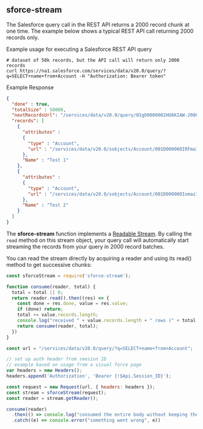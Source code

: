 ## sforce-stream

The Salesforce query call in the REST API returns a 2000 record chunk at one time. The example below shows a typical REST API call returning 2000 records only.

Example usage for executing a Salesforce REST API query

```term
# dataset of 50k records, but the API call will return only 2000 records
curl https://na1.salesforce.com/services/data/v20.0/query/?q=SELECT+name+from+Account -H "Authorization: Bearer token"
```

Example Response
```json
{
  "done" : true,
  "totalSize" : 50000,
  "nextRecordsUrl": "/services/data/v20.0/query/01gD0000002HU6KIAW-2000",
  "records": [
    {
      "attributes" :
      {
        "type" : "Account",
        "url" : "/services/data/v20.0/sobjects/Account/001D000000IRFmaIAH"
      },
      "Name" : "Test 1"
    },
    {
      "attributes" :
      {
        "type" : "Account",
        "url" : "/services/data/v20.0/sobjects/Account/001D000000IomazIAB"
      },
      "Name" : "Test 2"
    }
  ]
}

```

The **sforce-stream** function implements a [Readable Stream](https://streams.spec.whatwg.org/#rs-intro). By calling the `read` method on this stream object, your query call will automatically start streaming the records from your query in 2000 record batches.

You can read the stream directly by acquiring a reader and using its read() method to get successive chunks:

```js
const sforceStream = require('sforce-stream');

function consume(reader, total) {
  total = total || 0;
  return reader.read().then((res) => {
    const done = res.done, value = res.value;
    if (done) return;
    total += value.records.length;
    console.log("received " + value.records.length + " rows (" + total + " in total).");
    return consume(reader, total);
  })
}

const url = "/services/data/v20.0/query/?q=SELECT+name+from+Account";

// set up auth header from seesion ID
// example based on usage from a visual force page
var headers = new Headers();
headers.append('Authorization', 'Bearer {!$Api.Session_ID}');

const request = new Request(url, { headers: headers });
const stream = sforceStream(request);
const reader = stream.getReader();

consume(reader)
  .then(() => console.log("consumed the entire body without keeping the whole thing in memory!"))
  .catch((e) => console.error("something went wrong", e))
```


